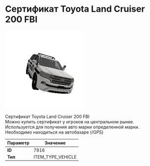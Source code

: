 # Сертификат Toyota Land Cruiser 200 FBI

![Item Image](../img/7916.webp?raw=true)

Сертификат Toyota Land Cruiser 200 FBI<br>Можно купить сертификат у игроков на центральном рынке.<br>Используется для получения авто марки определенной марки.<br>Необходимо находиться на автобазаре (/GPS)


| Параметр | Значение |
|----------|----------|
| **ID** | 7916 |
| **Тип** | ITEM_TYPE_VEHICLE |

